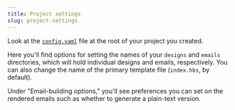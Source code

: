 ```yaml
---
title: Project settings
slug: project-settings
---
```


Look at the
[`config.yaml`](https://github.com/premail/premail/blob/v2.0.0/src/example/config.yaml)
file at the root of your project you created.

Here you'll find options for setting the names of your `designs` and `emails`
directories, which will hold individual designs and emails, respectively. You
can also change the name of the primary template file (`index.hbs`, by default).

Under "Email-building options," you'll see preferences you can set on the
rendered emails such as whether to generate a plain-text version.
